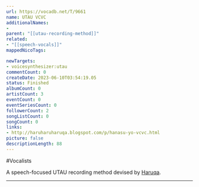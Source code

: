 ```yaml
---
url: https://vocadb.net/T/9661
name: UTAU VCVC
additionalNames: 
- 
parent: "[[utau-recording-method]]"
related:
- "[[speech-vocals]]"
mappedNicoTags:

newTargets:
- voicesynthesizer:utau
commentCount: 0
createDate: 2023-06-10T03:54:19.05
status: Finished
albumCount: 0
artistCount: 3
eventCount: 0
eventSeriesCount: 0
followerCount: 2
songListCount: 0
songCount: 0
links: 
- http://haruharuharuqa.blogspot.com/p/hanasu-yo-vcvc.html
picture: false
descriptionLength: 88
---
```


#Vocalists

A speech-focused UTAU recording method devised by [Haruqa](https://vocadb.net/Ar/85440).

---

